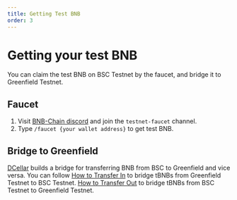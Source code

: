 ```yaml
---
title: Getting Test BNB
order: 3
---
```


# Getting your test BNB

You can claim the test BNB on BSC Testnet by the faucet, and bridge it to Greenfield Testnet.

## Faucet

1. Visit [BNB-Chain discord](https://discord.com/invite/bnbchain) and join the `testnet-faucet` channel.
2. Type `/faucet {your wallet address}` to get test BNB.

## Bridge to Greenfield

[DCellar](http://dcellar.io) builds a bridge for transferring BNB from BSC to Greenfield and vice versa. You can follow
[How to Transfer In](https://docs.nodereal.io/docs/dcellar-get-started#transfer-in) to bridge tBNBs from Greenfield Testnet to
BSC Testnet.
[How to Transfer Out](https://github.com/bnb-chain/greenfield-contracts/tree/verify-contracts#cross-chain-transfer-to-greenfield) to bridge tBNBs from BSC Testnet to
Greenfield Testnet.
